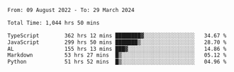 
<!--START_SECTION:waka-->

```txt
From: 09 August 2022 - To: 29 March 2024

Total Time: 1,044 hrs 50 mins

TypeScript        362 hrs 12 mins ████████▓░░░░░░░░░░░░░░░░   34.67 %
JavaScript        299 hrs 50 mins ███████▒░░░░░░░░░░░░░░░░░   28.70 %
AL                155 hrs 13 mins ███▓░░░░░░░░░░░░░░░░░░░░░   14.86 %
Markdown          53 hrs 27 mins  █▒░░░░░░░░░░░░░░░░░░░░░░░   05.12 %
Python            51 hrs 52 mins  █▒░░░░░░░░░░░░░░░░░░░░░░░   04.96 %
```

<!--END_SECTION:waka-->











